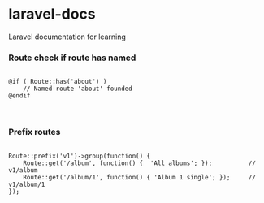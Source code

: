# laravel-docs
Laravel documentation for learning  

### Route check if route has named 

```

@if ( Route::has('about') )
    // Named route 'about' founded
@endif 

```

<br>

### Prefix routes 

```

Route::prefix('v1')->group(function() {
    Route::get('/album', function() {  'All albums'; });          // v1/album
    Route::get('/album/1', function() { 'Album 1 single'; });     // v1/album/1
});

```
